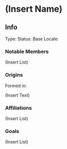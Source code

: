 ---
---

# (Insert Name)

## Info
Type: 
Status: 
Base Locale: 

### Notable Members
(Insert List)

### Origins
Formed in: 

(Insert Text)

### Affiliations
(Insert List)

### Goals
(Insert List)